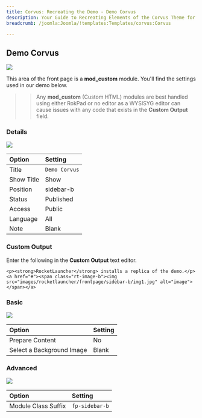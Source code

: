 ```yaml
---
title: Corvus: Recreating the Demo - Demo Corvus
description: Your Guide to Recreating Elements of the Corvus Theme for Joomla
breadcrumb: /joomla:Joomla/!templates:Templates/corvus:Corvus

---
```


Demo Corvus
-----
![][demo]

This area of the front page is a **mod_custom** module. You'll find the settings used in our demo below.

>> Any **mod_custom** (Custom HTML) modules are best handled using either RokPad or no editor as a WYSISYG editor can cause issues with any code that exists in the **Custom Output** field.

### Details
![][demo2]

| Option     | Setting       |  
| :--------- | :------------ |  
| Title      | `Demo Corvus` |  
| Show Title | Show          |  
| Position   | sidebar-b     |  
| Status     | Published     |  
| Access     | Public        |  
| Language   | All           |  
| Note       | Blank         |  

### Custom Output
Enter the following in the **Custom Output** text editor.

~~~
<p><strong>RocketLauncher</strong> installs a replica of the demo.</p>
<a href="#"><span class="rt-image-b"><img src="images/rocketlauncher/frontpage/sidebar-b/img1.jpg" alt="image"></span></a>
~~~

### Basic
![][demo3]

| Option                    | Setting |  
| :------------------------ | :------ |  
| Prepare Content           | No      |  
| Select a Background Image | Blank   |

### Advanced
![][demo4]

| Option              | Setting        |  
| :------------------ | :------------- |  
| Module Class Suffix | `fp-sidebar-b` |  

[demo]: assets/demo_8.jpeg
[demo2]: assets/democorvus_1.jpeg
[demo3]: assets/democorvus_2.jpeg
[demo4]: assets/democorvus_3.jpeg